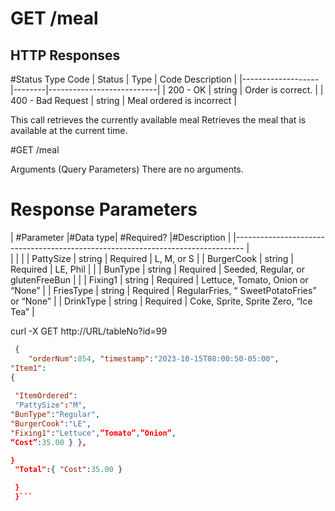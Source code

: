 # GET /meal

## HTTP Responses

#Status Type Code 
| Status            | Type   | Code Description          |
|-------------------|--------|---------------------------|
| 200 - OK          | string | Order is correct.         |
| 400 - Bad Request | string | Meal ordered is incorrect |

This call retrieves the currently available meal Retrieves the meal that is available at the current time.

#GET /meal

Arguments (Query Parameters) There are no arguments.

# Response Parameters


| #Parameter   |#Data type| #Required? |#Description |
|--------------------------------------------------------------------------------
|                                                                                  
|                                  | 
| | PattySize  | string | Required | L, M, or S 
| | BurgerCook | string | Required | LE, Phil                                    | 
| | BunType    | string | Required | Seeded, Regular, or glutenFreeBun           | 
| | Fixing1    | string | Required | Lettuce, Tomato, Onion or “None”            | 
| FriesType  | string | Required | RegularFries, “ SweetPotatoFries” or “None” | 
| DrinkType  | string | Required | Coke, Sprite, Sprite Zero, “Ice Tea”        | 

curl -X GET http://URL/tableNo?id=99

``` json
 { 
    "orderNum":854, "timestamp":"2023-10-15T08:00:50-05:00", 
"Item1":
{ 
    
 "ItemOrdered":
 "PattySize":"M", 
"BunType":"Regular", 
"BurgerCook":"LE", 
"Fixing1":"Lettuce",”Tomato”,”Onion”, 
“Cost”:35.00 } },

}
 "Total":{ "Cost":35.00 }

 }
 }```